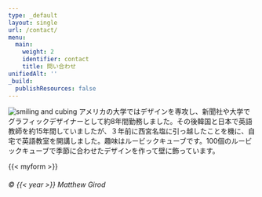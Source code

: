 ```yaml
---
type: _default
layout: single
url: /contact/
menu:
  main:
    weight: 2
    identifier: contact
    title: 問い合わせ
unifiedAlt: ''
_build:
  publishResources: false
---
```


![smiling and cubing](/7265.jpg)
アメリカの大学ではデザインを専攻し、新聞社や大学でグラフィックデザイナーとして約8年間勤務しました。その後韓国と日本で英語教師を約15年間していましたが、３年前に西宮名塩に引っ越したことを機に、自宅で英語教室を開講しました。趣味はルービックキューブです。100個のルービックキューブで季節に合わせたデザインを作って壁に飾っています。


{{< myform >}}

###### &copy; {{< year >}} Matthew Girod
